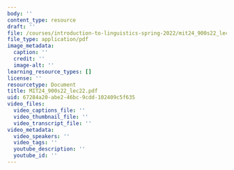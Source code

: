 ```yaml
---
body: ''
content_type: resource
draft: ''
file: /courses/introduction-to-linguistics-spring-2022/mit24_900s22_lec22.pdf
file_type: application/pdf
image_metadata:
  caption: ''
  credit: ''
  image-alt: ''
learning_resource_types: []
license: ''
resourcetype: Document
title: MIT24_900s22_lec22.pdf
uid: 67284a20-abe2-46bc-9cdd-102409c5f635
video_files:
  video_captions_file: ''
  video_thumbnail_file: ''
  video_transcript_file: ''
video_metadata:
  video_speakers: ''
  video_tags: ''
  youtube_description: ''
  youtube_id: ''
---
```

